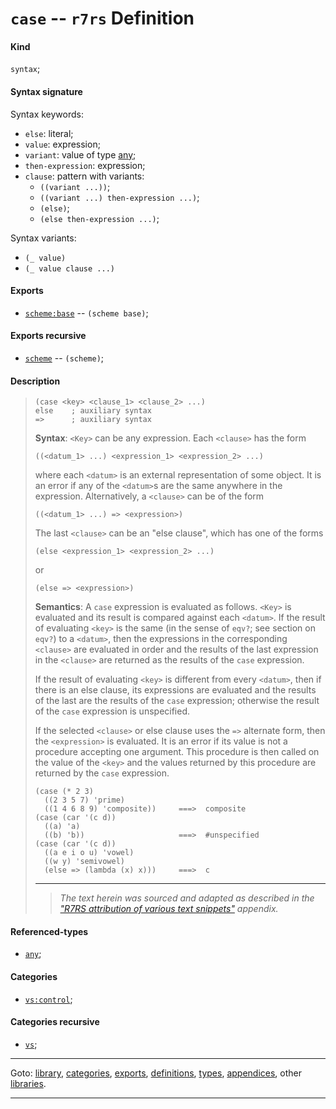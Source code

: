 

<a id='definition__r7rs__case'></a>

# `case` -- `r7rs` Definition


<a id='definition__r7rs__case__kind'></a>

#### Kind

`syntax`;


<a id='definition__r7rs__case__syntax-signature'></a>

#### Syntax signature

Syntax keywords:
 * `else`: literal;
 * `value`: expression;
 * `variant`: value of type [any](../../r7rs/types/any.md#type__r7rs__any);
 * `then-expression`: expression;
 * `clause`: pattern with variants:
   * `((variant ...))`;
   * `((variant ...) then-expression ...)`;
   * `(else)`;
   * `(else then-expression ...)`;

Syntax variants:
 * `(_ value)`
 * `(_ value clause ...)`


<a id='definition__r7rs__case__exports'></a>

#### Exports

 * [`scheme:base`](../../r7rs/exports/scheme_3a_base.md#export__r7rs__scheme_3a_base) -- `(scheme base)`;


<a id='definition__r7rs__case__exports-recursive'></a>

#### Exports recursive

 * [`scheme`](../../r7rs/exports/scheme.md#export__r7rs__scheme) -- `(scheme)`;


<a id='definition__r7rs__case__description'></a>

#### Description

> ````
> (case <key> <clause_1> <clause_2> ...)
> else    ; auxiliary syntax
> =>      ; auxiliary syntax
> ````
> 
> **Syntax**:
> `<Key>` can be any expression.  Each `<clause>` has
> the form
> ````
> ((<datum_1> ...) <expression_1> <expression_2> ...)
> ````
> where each `<datum>` is an external representation of some object.
> It is an error if any of the `<datum>`s are the same anywhere in the expression.
> Alternatively, a `<clause>` can be of the form
> ````
> ((<datum_1> ...) => <expression>)
> ````
> The last `<clause>` can be an "else clause", which has one of the forms
> ````
> (else <expression_1> <expression_2> ...)
> ````
> or
> ````
> (else => <expression>)
> ````
> 
> **Semantics**:
> A `case` expression is evaluated as follows.  `<Key>` is
> evaluated and its result is compared against each `<datum>`.  If the
> result of evaluating `<key>` is the same (in the sense of
> `eqv?`; see section on `eqv?`) to a `<datum>`, then the
> expressions in the corresponding `<clause>` are evaluated in order
> and the results of the last expression in the `<clause>` are
> returned as the results of the `case` expression.
> 
> If the result of
> evaluating `<key>` is different from every `<datum>`, then if
> there is an else clause, its expressions are evaluated and the
> results of the last are the results of the `case` expression;
> otherwise the result of the `case` expression is unspecified.
> 
> If the selected `<clause>` or else clause uses the
> `=>` alternate form, then the `<expression>` is evaluated.
> It is an error if its value is not a procedure accepting one argument.
> This procedure is then
> called on the value of the `<key>` and the values returned by this
> procedure are returned by the `case` expression.
> 
> ````
> (case (* 2 3)
>   ((2 3 5 7) 'prime)
>   ((1 4 6 8 9) 'composite))     ===>  composite
> (case (car '(c d))
>   ((a) 'a)
>   ((b) 'b))                     ===>  #unspecified
> (case (car '(c d))
>   ((a e i o u) 'vowel)
>   ((w y) 'semivowel)
>   (else => (lambda (x) x)))     ===>  c
> ````
> 
> 
> ----
> > *The text herein was sourced and adapted as described in the ["R7RS attribution of various text snippets"](../../r7rs/appendices/attribution.md#appendix__r7rs__attribution) appendix.*


<a id='definition__r7rs__case__referenced-types'></a>

#### Referenced-types

 * [`any`](../../r7rs/types/any.md#type__r7rs__any);


<a id='definition__r7rs__case__categories'></a>

#### Categories

 * [`vs:control`](../../r7rs/categories/vs_3a_control.md#category__r7rs__vs_3a_control);


<a id='definition__r7rs__case__categories-recursive'></a>

#### Categories recursive

 * [`vs`](../../r7rs/categories/vs.md#category__r7rs__vs);

----

Goto: [library](../../r7rs/_index.md#library__r7rs), [categories](../../r7rs/categories/_index.md#toc__r7rs__categories), [exports](../../r7rs/exports/_index.md#toc__r7rs__exports), [definitions](../../r7rs/definitions/_index.md#toc__r7rs__definitions), [types](../../r7rs/types/_index.md#toc__r7rs__types), [appendices](../../r7rs/appendices/_index.md#toc__r7rs__appendices), other [libraries](../../_libraries.md#toc__libraries).

----


